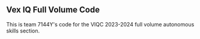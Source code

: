 ## Vex IQ Full Volume Code

This is team 7144Y's code for the VIQC 2023-2024 full volume autonomous skills section.
